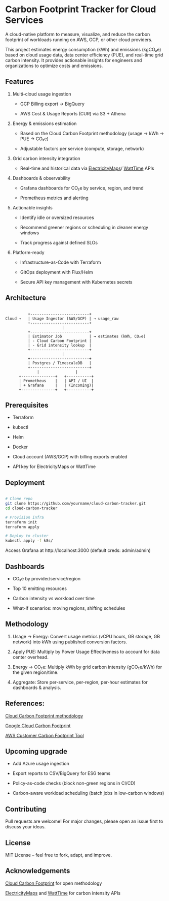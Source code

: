 # Carbon Footprint Tracker for Cloud Services

A cloud-native platform to measure, visualize, and reduce the carbon footprint of workloads running on AWS, GCP, or other cloud providers.

This project estimates energy consumption (kWh) and emissions (kgCO₂e) based on cloud usage data, data center efficiency (PUE), and real-time grid carbon intensity. It provides actionable insights for engineers and organizations to optimize costs and emissions.

## Features

1. Multi-cloud usage ingestion

    - GCP Billing export → BigQuery

    - AWS Cost & Usage Reports (CUR) via S3 + Athena

2. Energy & emissions estimation

    - Based on the Cloud Carbon Footprint methodology (usage → kWh → PUE → CO₂e)

    - Adjustable factors per service (compute, storage, network)

3. Grid carbon intensity integration

    - Real-time and historical data via [ElectricityMaps](https://www.electricitymaps.com/)/ [WattTime](https://watttime.org/) APIs

4. Dashboards & observability

    - Grafana dashboards for CO₂e by service, region, and trend

    - Prometheus metrics and alerting

5. Actionable insights

    - Identify idle or oversized resources

    - Recommend greener regions or scheduling in cleaner energy windows

    - Track progress against defined SLOs

6. Platform-ready

    - Infrastructure-as-Code with Terraform

    - GitOps deployment with Flux/Helm

    - Secure API key management with Kubernetes secrets



## Architecture

``` 

          +--------------------------+
Cloud →   | Usage Ingestor (AWS/GCP) | → usage_raw
          +--------------------------+
                         |
          +--------------------------+
          | Estimator Job            | → estimates (kWh, CO₂e)
          | - Cloud Carbon Footprint |
          | - Grid intensity lookup  |
          +--------------------------+
                         |
          +--------------------------+
          | Postgres / TimescaleDB   |
          +--------------------------+
              |                |
      +---------------+   +-----------+
      | Prometheus    |   | API / UI  |
      | + Grafana     |   | (Incoming)|
      +---------------+   +-----------+

``` 

## Prerequisites

- Terraform

- kubectl

- Helm

- Docker

- Cloud account (AWS/GCP) with billing exports enabled

- API key for ElectricityMaps or WattTime

## Deployment

```bash

# Clone repo
git clone https://github.com/yourname/cloud-carbon-tracker.git
cd cloud-carbon-tracker

# Provision infra
terraform init
terraform apply

# Deploy to cluster
kubectl apply -f k8s/

``` 

Access Grafana at http://localhost:3000 (default creds: admin/admin)

## Dashboards

- CO₂e by provider/service/region

- Top 10 emitting resources

- Carbon intensity vs workload over time

- What-if scenarios: moving regions, shifting schedules


## Methodology

1. Usage → Energy: Convert usage metrics (vCPU hours, GB storage, GB network) into kWh using published conversion factors.

2. Apply PUE: Multiply by Power Usage Effectiveness to account for data center overhead.

3. Energy → CO₂e: Multiply kWh by grid carbon intensity (gCO₂e/kWh) for the given region/time.

4. Aggregate: Store per-service, per-region, per-hour estimates for dashboards & analysis.


## References:

[Cloud Carbon Footprint methodology](https://www.cloudcarbonfootprint.org/docs/methodology/)

[Google Cloud Carbon Footprint](https://cloud.google.com/carbon-footprint?hl=en)

[AWS Customer Carbon Footprint Tool](https://aws.amazon.com/blogs/aws/new-customer-carbon-footprint-tool/)



## Upcoming upgrade

-  Add Azure usage ingestion

-  Export reports to CSV/BigQuery for ESG teams

-  Policy-as-code checks (block non-green regions in CI/CD)

-  Carbon-aware workload scheduling (batch jobs in low-carbon windows)


## Contributing

Pull requests are welcome! For major changes, please open an issue first to discuss your ideas.


## License

MIT License – feel free to fork, adapt, and improve.


## Acknowledgements

[Cloud Carbon Footprint](https://www.cloudcarbonfootprint.org/) for open methodology

[ElectricityMaps](https://www.electricitymaps.com/) and [WattTime](https://watttime.org/) for carbon intensity APIs

